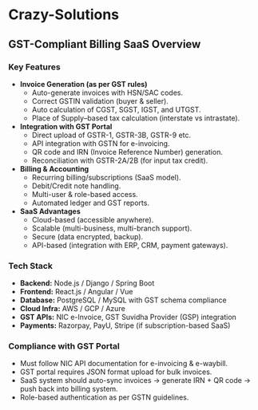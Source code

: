 # Crazy-Solutions

## GST-Compliant Billing SaaS Overview

### Key Features
- **Invoice Generation (as per GST rules)**
  - Auto-generate invoices with HSN/SAC codes.
  - Correct GSTIN validation (buyer & seller).
  - Auto calculation of CGST, SGST, IGST, and UTGST.
  - Place of Supply–based tax calculation (interstate vs intrastate).
- **Integration with GST Portal**
  - Direct upload of GSTR-1, GSTR-3B, GSTR-9 etc.
  - API integration with GSTN for e-invoicing.
  - QR code and IRN (Invoice Reference Number) generation.
  - Reconciliation with GSTR-2A/2B (for input tax credit).
- **Billing & Accounting**
  - Recurring billing/subscriptions (SaaS model).
  - Debit/Credit note handling.
  - Multi-user & role-based access.
  - Automated ledger and GST reports.
- **SaaS Advantages**
  - Cloud-based (accessible anywhere).
  - Scalable (multi-business, multi-branch support).
  - Secure (data encrypted, backup).
  - API-based (integration with ERP, CRM, payment gateways).

### Tech Stack
- **Backend:** Node.js / Django / Spring Boot
- **Frontend:** React.js / Angular / Vue
- **Database:** PostgreSQL / MySQL with GST schema compliance
- **Cloud Infra:** AWS / GCP / Azure
- **GST APIs:** NIC e-Invoice, GST Suvidha Provider (GSP) integration
- **Payments:** Razorpay, PayU, Stripe (if subscription-based SaaS)

### Compliance with GST Portal
- Must follow NIC API documentation for e-invoicing & e-waybill.
- GST portal requires JSON format upload for bulk invoices.
- SaaS system should auto-sync invoices → generate IRN + QR code → push back into billing system.
- Role-based authentication as per GSTN guidelines.
